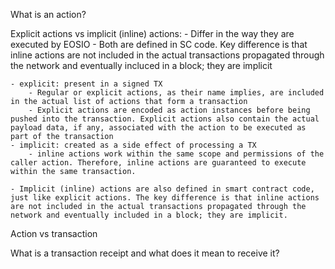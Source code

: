 What is an action?


Explicit actions vs implicit (inline) actions:
    - Differ in the way they are executed by EOSIO
        - Both are defined in SC code. Key difference is that inline actions are not included in the actual transactions propagated through the network and eventually incluced in a block; they are implicit

    - explicit: present in a signed TX
        - Regular or explicit actions, as their name implies, are included in the actual list of actions that form a transaction
        - Explicit actions are encoded as action instances before being pushed into the transaction. Explicit actions also contain the actual payload data, if any, associated with the action to be executed as part of the transaction
    - implicit: created as a side effect of processing a TX
        - inline actions work within the same scope and permissions of the caller action. Therefore, inline actions are guaranteed to execute within the same transaction.

    - Implicit (inline) actions are also defined in smart contract code, just like explicit actions. The key difference is that inline actions are not included in the actual transactions propagated through the network and eventually included in a block; they are implicit.


Action vs transaction


What is a transaction receipt and what does it mean to receive it?
